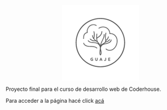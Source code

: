 <p align = "center">
  <img align="center" src="assets/images/Logos/guaje-logo-transp-01.png" />
</p>

Proyecto final para el curso de desarrollo web de Coderhouse.

Para acceder a la página hacé click [acá](https://ernedainesi.github.io/guaje-mates/)
